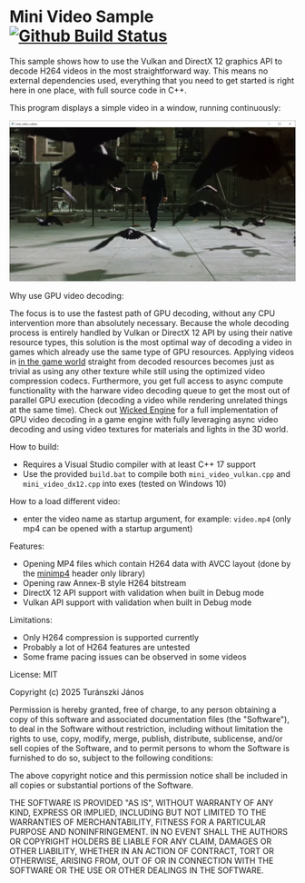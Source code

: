 # Mini Video Sample [![Github Build Status](https://github.com/turanszkij/mini_video/workflows/Build/badge.svg)](https://github.com/turanszkij/mini_video/actions)

This sample shows how to use the Vulkan and DirectX 12 graphics API to decode H264 videos in the most straightforward way. This means no external dependencies used, everything that you need to get started is right here in one place, with full source code in C++.

This program displays a simple video in a window, running continuously:

![screenshot](include/screenshot.png?raw=true "Screenshot")

Why use GPU video decoding:

The focus is to use the fastest path of GPU decoding, without any CPU intervention more than absolutely necessary. Because the whole decoding process is entirely handled by Vulkan or DirectX 12 API by using their native resource types, this solution is the most optimal way of decoding a video in games which already use the same type of GPU resources. Applying videos in <a href = "https://youtu.be/c1y38w8BZKw?si=O21RdHJtLeHPpBbU">in the game world</a> straight from decoded resources becomes just as trivial as using any other texture while still using the optimized video compression codecs. Furthermore, you get full access to async compute functionality with the harware video decoding queue to get the most out of parallel GPU execution (decoding a video while rendering unrelated things at the same time). Check out <a href = "https://github.com/turanszkij/WickedEngine">Wicked Engine</a> for a full implementation of GPU video decoding in a game engine with fully leveraging async video decoding and using video textures for materials and lights in the 3D world.

How to build:
- Requires a Visual Studio compiler with at least C++ 17 support
- Use the provided `build.bat` to compile both `mini_video_vulkan.cpp` and `mini_video_dx12.cpp` into exes (tested on Windows 10)

How to a load different video:
- enter the video name as startup argument, for example: `video.mp4` (only mp4 can be opened with a startup argument)

Features:
- Opening MP4 files which contain H264 data with AVCC layout (done by the <a href = "https://github.com/lieff/minimp4">minimp4</a> header only library)
- Opening raw Annex-B style H264 bitstream
- DirectX 12 API support with validation when built in Debug mode
- Vulkan API support with validation when built in Debug mode

Limitations:
- Only H264 compression is supported currently
- Probably a lot of H264 features are untested
- Some frame pacing issues can be observed in some videos

License: MIT

Copyright (c) 2025 Turánszki János

Permission is hereby granted, free of charge, to any person obtaining a copy
of this software and associated documentation files (the "Software"), to deal
in the Software without restriction, including without limitation the rights
to use, copy, modify, merge, publish, distribute, sublicense, and/or sell
copies of the Software, and to permit persons to whom the Software is
furnished to do so, subject to the following conditions:

The above copyright notice and this permission notice shall be included in
all copies or substantial portions of the Software.

THE SOFTWARE IS PROVIDED "AS IS", WITHOUT WARRANTY OF ANY KIND, EXPRESS OR
IMPLIED, INCLUDING BUT NOT LIMITED TO THE WARRANTIES OF MERCHANTABILITY,
FITNESS FOR A PARTICULAR PURPOSE AND NONINFRINGEMENT.  IN NO EVENT SHALL THE
AUTHORS OR COPYRIGHT HOLDERS BE LIABLE FOR ANY CLAIM, DAMAGES OR OTHER
LIABILITY, WHETHER IN AN ACTION OF CONTRACT, TORT OR OTHERWISE, ARISING FROM,
OUT OF OR IN CONNECTION WITH THE SOFTWARE OR THE USE OR OTHER DEALINGS IN
THE SOFTWARE.
